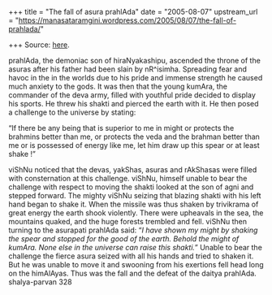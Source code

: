 +++
title = "The fall of asura prahlAda"
date = "2005-08-07"
upstream_url = "https://manasataramgini.wordpress.com/2005/08/07/the-fall-of-prahlada/"

+++
Source: [here](https://manasataramgini.wordpress.com/2005/08/07/the-fall-of-prahlada/).

prahlAda, the demoniac son of hiraNyakashipu, ascended the throne of the
asuras after his father had been slain by nR^isimha. Spreading fear and
havoc in the in the worlds due to his pride and immense strength he
caused much anxiety to the gods. It was then that the young kumAra, the
commander of the deva army, filled with youthful pride decided to
display his sports. He threw his shakti and pierced the earth with it.
He then posed a challenge to the universe by stating:

“If there be any being that is superior to me in might or protects the
brahmins better than me, or protects the veda and the brahman better
than me or is possessed of energy like me, let him draw up this spear or
at least shake !”

viShNu noticed that the devas, yakShas, asuras and rAkShasas were filled
with consternation at this challenge. viShNu, himself unable to bear the
challenge with respect to moving the shakti looked at the son of agni
and stepped forward. The mighty viShNu seizing that blazing shakti with
his left hand began to shake it. When the missile was thus shaken by
trivikrama of great energy the earth shook violently. There were
upheavals in the sea, the mountains quaked, and the huge forests
trembled and fell. viShNu then turning to the asurapati prahlAda said:
“*I have shown my might by shaking the spear and stopped for the good of
the earth. Behold the might of kumAra. None else in the universe can
raise this shakti.*” Unable to bear the challenge the fierce asura
seized with all his hands and tried to shaken it. But he was unable to
move it and swooning from his exertions fell head long on the himAlAyas.
Thus was the fall and the defeat of the daitya prahlAda.  
shalya-parvan 328

